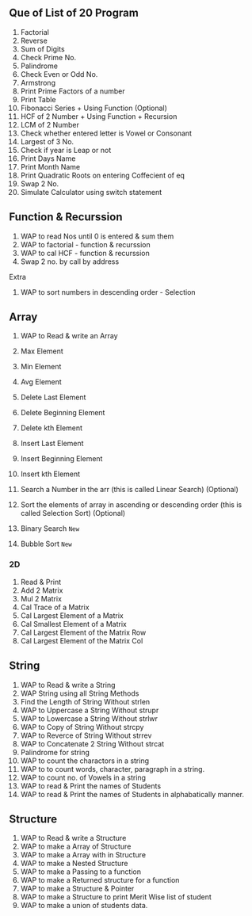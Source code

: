 ## Que of List of 20 Program

1. Factorial 
1. Reverse
1. Sum of Digits
1. Check Prime No.
1. Palindrome
1. Check Even or Odd No.
1. Armstrong
1. Print Prime Factors of a number
1. Print Table
1. Fibonacci Series + Using Function (Optional)
1. HCF of 2 Number + Using Function + Recursion
1. LCM of 2 Number
1. Check whether entered letter is Vowel or Consonant
1. Largest of 3 No.
1. Check if year is Leap or not
1. Print Days Name
1. Print Month Name
1. Print Quadratic Roots on entering Coffecient of eq
1. Swap 2 No.
1. Simulate Calculator using switch statement


## Function & Recurssion


1. WAP to read Nos until 0 is entered & sum them
1. WAP to factorial - function & recurssion
1. WAP to cal HCF - function & recurssion
1. Swap 2 no. by call by address


Extra
1. WAP to sort numbers in descending order - Selection

## Array

1. WAP to Read & write an Array
1. Max Element
1. Min Element
1. Avg Element
1. Delete Last Element
1. Delete Beginning Element
1. Delete kth Element
1. Insert Last Element
1. Insert Beginning Element
1. Insert kth Element
1. Search a Number in the arr (this is called Linear Search)  	(Optional)
1. Sort the elements of array in ascending or descending order (this is called Selection Sort)		(Optional)

1. Binary Search  ```New```
1. Bubble Sort  ```New```


### 2D

1. Read & Print
1. Add 2 Matrix
1. Mul 2 Matrix
1. Cal Trace of a Matrix
1. Cal Largest Element of a Matrix
1. Cal Smallest Element of a Matrix
1. Cal Largest Element of the Matrix Row
1. Cal Largest Element of the Matrix Col

## String

1. WAP to Read & write a String
1. WAP String using all String Methods
1. Find the Length of String Without strlen
1. WAP to Uppercase a String Without strupr
1. WAP to Lowercase a String Without strlwr
1. WAP to Copy of String Without strcpy
1. WAP to Reverce of String Without strrev
1. WAP to Concatenate 2 String Without strcat
1. Palindrome for string
1. WAP to count the charactors in a string
1. WAP to to count words, character, paragraph in a string.
1. WAP to count no. of Vowels in a string
1. WAP to read & Print the names of Students 
1. WAP to read & Print the names of Students in alphabatically manner.

## Structure

1. WAP to Read & write a Structure
1. WAP to make a Array of Structure
1. WAP to make a Array with in Structure
1. WAP to make a Nested Structure
1. WAP to make a Passing to a function
1. WAP to make a Returned structure for a function
1. WAP to make a Structure & Pointer
1. WAP to make a Structure to print Merit Wise list of student
1. WAP to make a union of students data.
